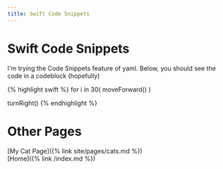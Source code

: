 ```yaml
---
title: Swift Code Snippets
---
```


# Swift Code Snippets

I'm trying the Code Snippets feature of yaml.
Below, you should see the code in a codeblock (hopefully)

{% highlight swift %}
for i in 30(
	moveForward()
	)

turnRight()
{% endhighlight %}

# Other Pages

[My Cat Page]({% link site/pages/cats.md %})  
[Home]({% link /index.md %})